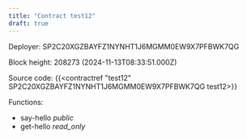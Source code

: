 ```yaml
---
title: "Contract test12"
draft: true
---
```

Deployer: SP2C20XGZBAYFZ1NYNHT1J6MGMM0EW9X7PFBWK7QG


 



Block height: 208273 (2024-11-13T08:33:51.000Z)

Source code: {{<contractref "test12" SP2C20XGZBAYFZ1NYNHT1J6MGMM0EW9X7PFBWK7QG test12>}}

Functions:

* say-hello _public_
* get-hello _read_only_
